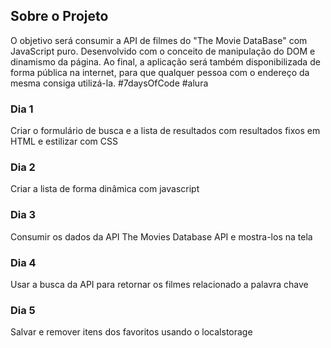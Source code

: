 ## Sobre o Projeto

O objetivo será consumir a API de filmes do "The Movie DataBase" com JavaScript puro. Desenvolvido com o conceito de manipulação do DOM e dinamismo da página. Ao final, a aplicação será também disponibilizada de forma pública na internet, para que qualquer pessoa com o endereço da mesma consiga utilizá-la.
#7daysOfCode #alura

### Dia 1

Criar o formulário de busca e a lista de resultados com resultados fixos em HTML e estilizar com CSS

### Dia 2

Criar a lista de forma dinâmica com javascript

### Dia 3

Consumir os dados da API The Movies Database API e mostra-los na tela

### Dia 4

Usar a busca da API para retornar os filmes relacionado a palavra chave

### Dia 5

Salvar e remover itens dos favoritos usando o localstorage
